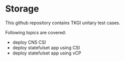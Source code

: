 # Storage

This github repository contains TKGI unitary test cases.

Following topics are covered:
* deploy CNS CSI
* deploy statefulset app using CSI
* deploy statefulset app using vCP